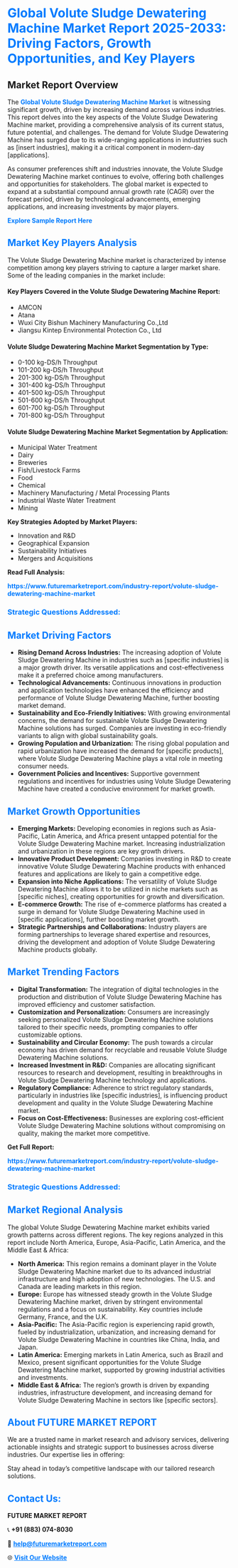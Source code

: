<h1 style="color: #007BFF;">Global Volute Sludge Dewatering Machine Market Report 2025-2033: Driving Factors, Growth Opportunities, and Key Players</h1>

<section id="overview">
<h2>Market Report Overview</h2>
<p>The <a href="https://www.futuremarketreport.com/industry-report/volute-sludge-dewatering-machine-market" style="color: #007BFF; text-decoration: none;"><strong>Global Volute Sludge Dewatering Machine Market</strong></a> is witnessing significant growth, driven by increasing demand across various industries. This report delves into the key aspects of the Volute Sludge Dewatering Machine market, providing a comprehensive analysis of its current status, future potential, and challenges. The demand for Volute Sludge Dewatering Machine has surged due to its wide-ranging applications in industries such as [insert industries], making it a critical component in modern-day [applications].</p>
<p>As consumer preferences shift and industries innovate, the Volute Sludge Dewatering Machine market continues to evolve, offering both challenges and opportunities for stakeholders. The global market is expected to expand at a substantial compound annual growth rate (CAGR) over the forecast period, driven by technological advancements, emerging applications, and increasing investments by major players.</p>
</section>

<section id="overview">
<p><a href="https://www.futuremarketreport.com/request-sample/reportId=40359" style="color: #007BFF; text-decoration: none;"><strong>Explore Sample Report Here</strong></a></p>
</section>

<section id="key-players">
<h2 style="color: #007BFF;">Market Key Players Analysis</h2>
<p>The Volute Sludge Dewatering Machine market is characterized by intense competition among key players striving to capture a larger market share. Some of the leading companies in the market include:</p>
<h4>Key Players Covered in the Volute Sludge Dewatering Machine Report:</h4>
<ul><li>AMCON</li><li>Atana</li><li>Wuxi City Bishun Machinery Manufacturing Co.,Ltd</li><li>Jiangsu Kintep Environmental Protection Co., Ltd</li></ul>
<h4>Volute Sludge Dewatering Machine Market Segmentation by Type:</h4>
<ul><li>0-100 kg-DS/h Throughput</li><li>101-200 kg-DS/h Throughput</li><li>201-300 kg-DS/h Throughput</li><li>301-400 kg-DS/h Throughput</li><li>401-500 kg-DS/h Throughput</li><li>501-600 kg-DS/h Throughput</li><li>601-700 kg-DS/h Throughput</li><li>701-800 kg-DS/h Throughput</li></ul>

<h4>Volute Sludge Dewatering Machine Market Segmentation by Application:</h4>
<ul><li>Municipal Water Treatment</li><li>Dairy</li><li>Breweries</li><li>Fish/Livestock Farms</li><li>Food</li><li>Chemical</li><li>Machinery Manufacturing / Metal Processing Plants</li><li>Industrial Waste Water Treatment</li><li>Mining</li></ul>
<p><strong>Key Strategies Adopted by Market Players:</strong></p>
<ul>
<li>Innovation and R&D</li>
<li>Geographical Expansion</li>
<li>Sustainability Initiatives</li>
<li>Mergers and Acquisitions</li>
</ul>
</section>

<section>
<p><strong>Read Full Analysis: </strong></p><a href="https://www.futuremarketreport.com/industry-report/volute-sludge-dewatering-machine-market" style="color: #007BFF; text-decoration: none;"><strong>https://www.futuremarketreport.com/industry-report/volute-sludge-dewatering-machine-market</strong></a>
<h3 style="color: #007BFF;">Strategic Questions Addressed:</h3>
</section>

<section id="driving-factors">
<h2 style="color: #007BFF;">Market Driving Factors</h2>
<ul>
<li><strong>Rising Demand Across Industries:</strong> The increasing adoption of Volute Sludge Dewatering Machine in industries such as [specific industries] is a major growth driver. Its versatile applications and cost-effectiveness make it a preferred choice among manufacturers.</li>
<li><strong>Technological Advancements:</strong> Continuous innovations in production and application technologies have enhanced the efficiency and performance of Volute Sludge Dewatering Machine, further boosting market demand.</li>
<li><strong>Sustainability and Eco-Friendly Initiatives:</strong> With growing environmental concerns, the demand for sustainable Volute Sludge Dewatering Machine solutions has surged. Companies are investing in eco-friendly variants to align with global sustainability goals.</li>
<li><strong>Growing Population and Urbanization:</strong> The rising global population and rapid urbanization have increased the demand for [specific products], where Volute Sludge Dewatering Machine plays a vital role in meeting consumer needs.</li>
<li><strong>Government Policies and Incentives:</strong> Supportive government regulations and incentives for industries using Volute Sludge Dewatering Machine have created a conducive environment for market growth.</li>
</ul>
</section>

<section id="growth-opportunities">
<h2 style="color: #007BFF;">Market Growth Opportunities</h2>
<ul>
<li><strong>Emerging Markets:</strong> Developing economies in regions such as Asia-Pacific, Latin America, and Africa present untapped potential for the Volute Sludge Dewatering Machine market. Increasing industrialization and urbanization in these regions are key growth drivers.</li>
<li><strong>Innovative Product Development:</strong> Companies investing in R&D to create innovative Volute Sludge Dewatering Machine products with enhanced features and applications are likely to gain a competitive edge.</li>
<li><strong>Expansion into Niche Applications:</strong> The versatility of Volute Sludge Dewatering Machine allows it to be utilized in niche markets such as [specific niches], creating opportunities for growth and diversification.</li>
<li><strong>E-commerce Growth:</strong> The rise of e-commerce platforms has created a surge in demand for Volute Sludge Dewatering Machine used in [specific applications], further boosting market growth.</li>
<li><strong>Strategic Partnerships and Collaborations:</strong> Industry players are forming partnerships to leverage shared expertise and resources, driving the development and adoption of Volute Sludge Dewatering Machine products globally.</li>
</ul>
</section>

<section id="trending-factors">
<h2 style="color: #007BFF;">Market Trending Factors</h2>
<ul>
<li><strong>Digital Transformation:</strong> The integration of digital technologies in the production and distribution of Volute Sludge Dewatering Machine has improved efficiency and customer satisfaction.</li>
<li><strong>Customization and Personalization:</strong> Consumers are increasingly seeking personalized Volute Sludge Dewatering Machine solutions tailored to their specific needs, prompting companies to offer customizable options.</li>
<li><strong>Sustainability and Circular Economy:</strong> The push towards a circular economy has driven demand for recyclable and reusable Volute Sludge Dewatering Machine solutions.</li>
<li><strong>Increased Investment in R&D:</strong> Companies are allocating significant resources to research and development, resulting in breakthroughs in Volute Sludge Dewatering Machine technology and applications.</li>
<li><strong>Regulatory Compliance:</strong> Adherence to strict regulatory standards, particularly in industries like [specific industries], is influencing product development and quality in the Volute Sludge Dewatering Machine market.</li>
<li><strong>Focus on Cost-Effectiveness:</strong> Businesses are exploring cost-efficient Volute Sludge Dewatering Machine solutions without compromising on quality, making the market more competitive.</li>
</ul>
</section>

<section>
<p><strong>Get Full Report: </strong></p><a href="https://www.futuremarketreport.com/industry-report/volute-sludge-dewatering-machine-market" style="color: #007BFF; text-decoration: none;"><strong>https://www.futuremarketreport.com/industry-report/volute-sludge-dewatering-machine-market</strong></a>
<h3 style="color: #007BFF;">Strategic Questions Addressed:</h3>
</section>


<section id="regional-analysis">
<h2 style="color: #007BFF;">Market Regional Analysis</h2>
<p>The global Volute Sludge Dewatering Machine market exhibits varied growth patterns across different regions. The key regions analyzed in this report include North America, Europe, Asia-Pacific, Latin America, and the Middle East & Africa:</p>
<ul>
<li><strong>North America:</strong> This region remains a dominant player in the Volute Sludge Dewatering Machine market due to its advanced industrial infrastructure and high adoption of new technologies. The U.S. and Canada are leading markets in this region.</li>
<li><strong>Europe:</strong> Europe has witnessed steady growth in the Volute Sludge Dewatering Machine market, driven by stringent environmental regulations and a focus on sustainability. Key countries include Germany, France, and the U.K.</li>
<li><strong>Asia-Pacific:</strong> The Asia-Pacific region is experiencing rapid growth, fueled by industrialization, urbanization, and increasing demand for Volute Sludge Dewatering Machine in countries like China, India, and Japan.</li>
<li><strong>Latin America:</strong> Emerging markets in Latin America, such as Brazil and Mexico, present significant opportunities for the Volute Sludge Dewatering Machine market, supported by growing industrial activities and investments.</li>
<li><strong>Middle East & Africa:</strong> The region’s growth is driven by expanding industries, infrastructure development, and increasing demand for Volute Sludge Dewatering Machine in sectors like [specific sectors].</li>
</ul>
</section>

<footer>
<h2 style="color: #007BFF;">About FUTURE MARKET REPORT</h2>
<p>We are a trusted name in market research and advisory services, delivering actionable insights and strategic support to businesses across diverse industries. Our expertise lies in offering:</p>

<p>Stay ahead in today’s competitive landscape with our tailored research solutions.</p>

<h2 style="color: #007BFF;">Contact Us:</h2>
<p><strong>FUTURE MARKET REPORT</strong></p>
<p>📞 <strong>+91 (883) 074-8030</strong></p>
<p>📧 <strong><a href="mailto:help@futuremarketreport.com" style="color: #007BFF;">help@futuremarketreport.com</a></strong></p>
<p>🌐 <strong><a href="https://www.futuremarketreport.com/" style="color: #007BFF;">Visit Our Website</a></strong></p>
</footer>